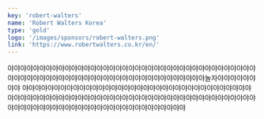 ```yaml
---
key: 'robert-walters'
name: 'Robert Walters Korea'
type: 'gold'
logo: '/images/sponsors/robert-walters.png'
link: 'https://www.robertwalters.co.kr/en/'
---
```


야야야야야야야야야야야야야야야야야야야야야야야야야야야야야야야야야야야야야야야야야야야야야야야야야야야야야야야야야야야야야야야야야야야야야야놀자야야야야야야야야 야야야야야야야야야야야야야야야야야야야야야야야야야야야야야야야야야야야야야야야야야야야야야야야야야야야야야야야야야야야야야야야야야야야야야야야야야야야야야야야야야야야야야야야야야야야야야야야야야야야야야야야
